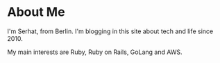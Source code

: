 # About Me

I'm Serhat, from Berlin. I'm blogging in this site about tech and life
since 2010.

My main interests are Ruby, Ruby on Rails, GoLang and AWS.
